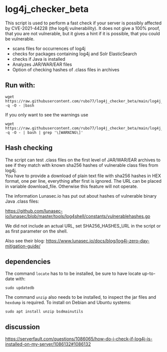 # log4j_checker_beta

This script is used to perform a fast check if your server is possibly affected by CVE-2021-44228 (the log4j vulnerability).
It does not give a 100% proof, that you are not vulnerable, but it gives a hint if it is possible, that you could be vulnerable.

- scans files for occurrences of log4j
- checks for packages containing log4j and Solr ElasticSearch
- checks if Java is installed
- Analyzes JAR/WAR/EAR files
- Option of checking hashes of .class files in archives

## Run with:

    wget https://raw.githubusercontent.com/rubo77/log4j_checker_beta/main/log4j_checker_beta.sh -q -O - |bash

If you only want to see the warnings use

    wget https://raw.githubusercontent.com/rubo77/log4j_checker_beta/main/log4j_checker_beta.sh -q -O - | bash | grep '\[WARNING\]'

## Hash checking

The script can test .class files on the first level of JAR/WAR/EAR archives to see if they match with known sha256 hashes of vulnerable class files from log4j.  
You have to provide a download of plain text file with sha256 hashes in HEX format, one per line, everything after first <space> is ignored.
The URL can be placed in variable download_file. Otherwise this feature will not operate.
    
The information Lunasec.io has put out about hashes of vulnerable binary Java .class files:

https://github.com/lunasec-io/lunasec/blob/master/tools/log4shell/constants/vulnerablehashes.go

We did not include an actual URL, set SHA256_HASHES_URL in the script or as first parameter on the shell. 

Also see their blog: https://www.lunasec.io/docs/blog/log4j-zero-day-mitigation-guide/

## dependencies

The command `locate` has to to be installed, be sure to have locate up-to-date with:

    sudo updatedb
    
The command `unzip` also needs to be installed, to inspect the jar files and `hexdump` is required. To install on Debian and Ubuntu systems:
    
    sudo apt install unzip bsdmainutils

## discussion

https://serverfault.com/questions/1086065/how-do-i-check-if-log4j-is-installed-on-my-server/1086132#1086132
